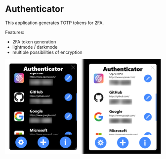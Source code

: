 # Authenticator

This application generates TOTP tokens for 2FA.

Features:
- 2FA token generation
- lightmode / darkmode
- multiple possibilities of encryption

<img src="./Screenshots/GUI.png" alt="Image of GUI">